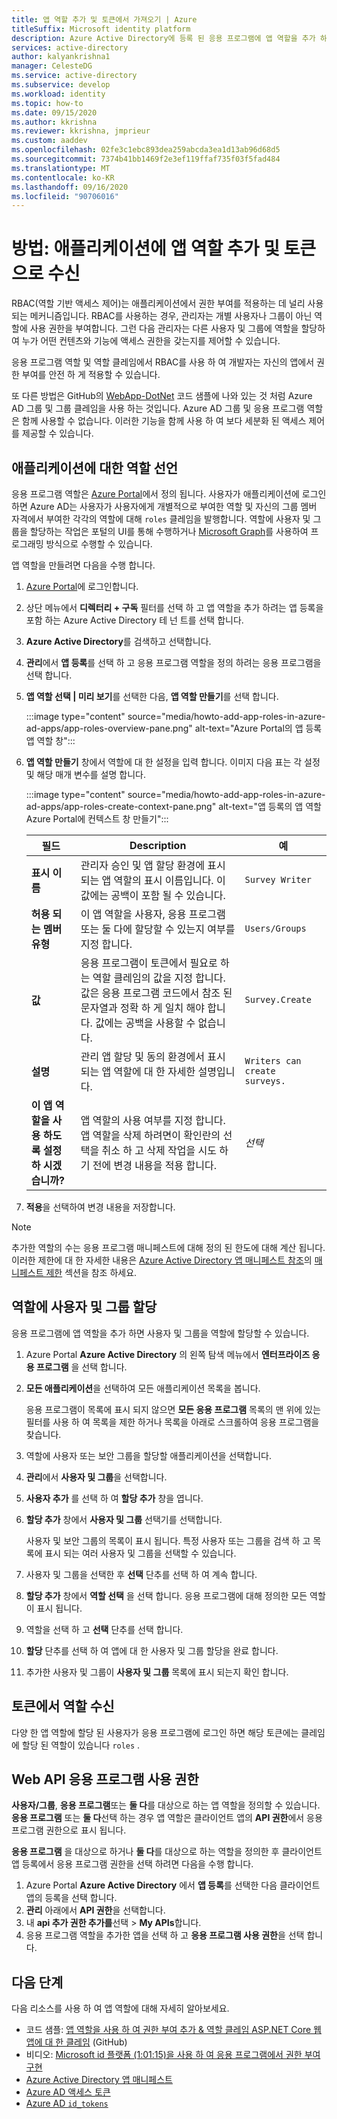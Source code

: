 ```yaml
---
title: 앱 역할 추가 및 토큰에서 가져오기 | Azure
titleSuffix: Microsoft identity platform
description: Azure Active Directory에 등록 된 응용 프로그램에 앱 역할을 추가 하 고, 사용자 및 그룹을 이러한 역할에 할당 하 고, 토큰의 ' roles ' 클레임에서 수신 하는 방법에 대해 알아봅니다.
services: active-directory
author: kalyankrishna1
manager: CelesteDG
ms.service: active-directory
ms.subservice: develop
ms.workload: identity
ms.topic: how-to
ms.date: 09/15/2020
ms.author: kkrishna
ms.reviewer: kkrishna, jmprieur
ms.custom: aaddev
ms.openlocfilehash: 02fe3c1ebc893dea259abcda3ea1d13ab96d68d5
ms.sourcegitcommit: 7374b41bb1469f2e3ef119ffaf735f03f5fad484
ms.translationtype: MT
ms.contentlocale: ko-KR
ms.lasthandoff: 09/16/2020
ms.locfileid: "90706016"
---
```

# <a name="how-to-add-app-roles-in-your-application-and-receive-them-in-the-token"></a>방법: 애플리케이션에 앱 역할 추가 및 토큰으로 수신

RBAC(역할 기반 액세스 제어)는 애플리케이션에서 권한 부여를 적용하는 데 널리 사용되는 메커니즘입니다. RBAC를 사용하는 경우, 관리자는 개별 사용자나 그룹이 아닌 역할에 사용 권한을 부여합니다. 그런 다음 관리자는 다른 사용자 및 그룹에 역할을 할당하여 누가 어떤 컨텐츠와 기능에 액세스 권한을 갖는지를 제어할 수 있습니다.

응용 프로그램 역할 및 역할 클레임에서 RBAC를 사용 하 여 개발자는 자신의 앱에서 권한 부여를 안전 하 게 적용할 수 있습니다.

또 다른 방법은 GitHub의 [WebApp-DotNet](https://github.com/Azure-Samples/WebApp-GroupClaims-DotNet) 코드 샘플에 나와 있는 것 처럼 Azure AD 그룹 및 그룹 클레임을 사용 하는 것입니다. Azure AD 그룹 및 응용 프로그램 역할은 함께 사용할 수 없습니다. 이러한 기능을 함께 사용 하 여 보다 세분화 된 액세스 제어를 제공할 수 있습니다.

## <a name="declare-roles-for-an-application"></a>애플리케이션에 대한 역할 선언

응용 프로그램 역할은 [Azure Portal](https://portal.azure.com)에서 정의 됩니다.  사용자가 애플리케이션에 로그인하면 Azure AD는 사용자가 사용자에게 개별적으로 부여한 역할 및 자신의 그룹 멤버 자격에서 부여한 각각의 역할에 대해 `roles` 클레임을 발행합니다.  역할에 사용자 및 그룹을 할당하는 작업은 포털의 UI를 통해 수행하거나 [Microsoft Graph](/graph/azuread-identity-access-management-concept-overview)를 사용하여 프로그래밍 방식으로 수행할 수 있습니다.

앱 역할을 만들려면 다음을 수행 합니다.

1. [Azure Portal](https://portal.azure.com)에 로그인합니다.
1. 상단 메뉴에서 **디렉터리 + 구독** 필터를 선택 하 고 앱 역할을 추가 하려는 앱 등록을 포함 하는 Azure Active Directory 테 넌 트를 선택 합니다.
1. **Azure Active Directory**를 검색하고 선택합니다.
1. **관리**에서 **앱 등록**를 선택 하 고 응용 프로그램 역할을 정의 하려는 응용 프로그램을 선택 합니다.
1. **앱 역할 선택 | 미리 보기**를 선택한 다음, **앱 역할 만들기**를 선택 합니다.

   :::image type="content" source="media/howto-add-app-roles-in-azure-ad-apps/app-roles-overview-pane.png" alt-text="Azure Portal의 앱 등록 앱 역할 창":::
1. **앱 역할 만들기** 창에서 역할에 대 한 설정을 입력 합니다. 이미지 다음 표는 각 설정 및 해당 매개 변수를 설명 합니다.

    :::image type="content" source="media/howto-add-app-roles-in-azure-ad-apps/app-roles-create-context-pane.png" alt-text="앱 등록의 앱 역할 Azure Portal에 컨텍스트 창 만들기":::

    | 필드 | Description | 예 |
    |-------|-------------|---------|
    | **표시 이름** | 관리자 승인 및 앱 할당 환경에 표시 되는 앱 역할의 표시 이름입니다. 이 값에는 공백이 포함 될 수 있습니다.  | `Survey Writer` |
    | **허용 되는 멤버 유형** | 이 앱 역할을 사용자, 응용 프로그램 또는 둘 다에 할당할 수 있는지 여부를 지정 합니다. | `Users/Groups` |
    | **값** | 응용 프로그램이 토큰에서 필요로 하는 역할 클레임의 값을 지정 합니다. 값은 응용 프로그램 코드에서 참조 된 문자열과 정확 하 게 일치 해야 합니다. 값에는 공백을 사용할 수 없습니다. | `Survey.Create` |
    | **설명** | 관리 앱 할당 및 동의 환경에서 표시 되는 앱 역할에 대 한 자세한 설명입니다. | `Writers can create surveys.` |
    | **이 앱 역할을 사용 하도록 설정 하 시겠습니까?** | 앱 역할의 사용 여부를 지정 합니다. 앱 역할을 삭제 하려면이 확인란의 선택을 취소 하 고 삭제 작업을 시도 하기 전에 변경 내용을 적용 합니다. | *선택* |

1. **적용**을 선택하여 변경 내용을 저장합니다.

> [!NOTE]
> 추가한 역할의 수는 응용 프로그램 매니페스트에 대해 정의 된 한도에 대해 계산 됩니다. 이러한 제한에 대 한 자세한 내용은 [Azure Active Directory 앱 매니페스트 참조](reference-app-manifest.md)의 [매니페스트 제한](./reference-app-manifest.md#manifest-limits) 섹션을 참조 하세요.

## <a name="assign-users-and-groups-to-roles"></a>역할에 사용자 및 그룹 할당

응용 프로그램에 앱 역할을 추가 하면 사용자 및 그룹을 역할에 할당할 수 있습니다.

1. Azure Portal **Azure Active Directory** 의 왼쪽 탐색 메뉴에서 **엔터프라이즈 응용 프로그램** 을 선택 합니다.
1. **모든 애플리케이션**을 선택하여 모든 애플리케이션 목록을 봅니다.

     응용 프로그램이 목록에 표시 되지 않으면 **모든 응용 프로그램** 목록의 맨 위에 있는 필터를 사용 하 여 목록을 제한 하거나 목록을 아래로 스크롤하여 응용 프로그램을 찾습니다.

1. 역할에 사용자 또는 보안 그룹을 할당할 애플리케이션을 선택합니다.
1. **관리**에서 **사용자 및 그룹**을 선택합니다.
1. **사용자 추가** 를 선택 하 여 **할당 추가** 창을 엽니다.
1. **할당 추가** 창에서 **사용자 및 그룹** 선택기를 선택합니다.

     사용자 및 보안 그룹의 목록이 표시 됩니다. 특정 사용자 또는 그룹을 검색 하 고 목록에 표시 되는 여러 사용자 및 그룹을 선택할 수 있습니다.

1. 사용자 및 그룹을 선택한 후 **선택** 단추를 선택 하 여 계속 합니다.
1. **할당 추가** 창에서 **역할 선택** 을 선택 합니다. 응용 프로그램에 대해 정의한 모든 역할이 표시 됩니다.
1. 역할을 선택 하 고 **선택** 단추를 선택 합니다.
1. **할당** 단추를 선택 하 여 앱에 대 한 사용자 및 그룹 할당을 완료 합니다.
1. 추가한 사용자 및 그룹이 **사용자 및 그룹** 목록에 표시 되는지 확인 합니다.

## <a name="receive-roles-in-tokens"></a>토큰에서 역할 수신

다양 한 앱 역할에 할당 된 사용자가 응용 프로그램에 로그인 하면 해당 토큰에는 클레임에 할당 된 역할이 있습니다 `roles` .

## <a name="web-api-application-permissions"></a>Web API 응용 프로그램 사용 권한

**사용자/그룹**, **응용 프로그램**또는 **둘 다**를 대상으로 하는 앱 역할을 정의할 수 있습니다. **응용 프로그램** 또는 **둘 다**선택 하는 경우 앱 역할은 클라이언트 앱의 **API 권한**에서 응용 프로그램 권한으로 표시 됩니다.

**응용 프로그램** 을 대상으로 하거나 **둘 다**를 대상으로 하는 역할을 정의한 후 클라이언트 앱 등록에서 응용 프로그램 권한을 선택 하려면 다음을 수행 합니다.

1. Azure Portal **Azure Active Directory** 에서 **앱 등록**를 선택한 다음 클라이언트 앱의 등록을 선택 합니다.
1. **관리** 아래에서 **API 권한**을 선택합니다.
1. 내 **api 추가 권한 추가를**선택  >  **My APIs**합니다.
1. 응용 프로그램 역할을 추가한 앱을 선택 하 고 **응용 프로그램 사용 권한**을 선택 합니다.

## <a name="next-steps"></a>다음 단계

다음 리소스를 사용 하 여 앱 역할에 대해 자세히 알아보세요.

- 코드 샘플: [앱 역할을 사용 하 여 권한 부여 추가 & 역할 클레임 ASP.NET Core 웹 앱에 대 한 클레임](https://github.com/Azure-Samples/active-directory-aspnetcore-webapp-openidconnect-v2/tree/master/5-WebApp-AuthZ/5-1-Roles) (GitHub)
- 비디오: [Microsoft id 플랫폼 (1:01:15)을 사용 하 여 응용 프로그램에서 권한 부여 구현](https://www.youtube.com/watch?v=LRoc-na27l0)
- [Azure Active Directory 앱 매니페스트](./reference-app-manifest.md)
- [Azure AD 액세스 토큰](access-tokens.md)
- [Azure AD `id_tokens`](id-tokens.md)
